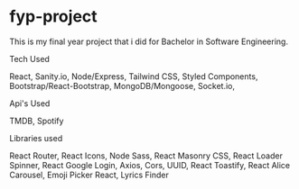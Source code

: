 # fyp-project

This is my final year project that i did for Bachelor in Software Engineering.


Tech Used

React,
Sanity.io,
Node/Express,
Tailwind CSS,
Styled Components,
Bootstrap/React-Bootstrap,
MongoDB/Mongoose,
Socket.io,



Api's Used

TMDB,
Spotify



Libraries used

React Router,
React Icons,
Node Sass,
React Masonry CSS,
React Loader Spinner,
React Google Login,
Axios,
Cors,
UUID,
React Toastify,
React Alice Carousel,
Emoji Picker React,
Lyrics Finder

